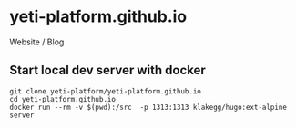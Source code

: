 # yeti-platform.github.io
Website / Blog

## Start local dev server with docker

```
git clone yeti-platform/yeti-platform.github.io
cd yeti-platform.github.io
docker run --rm -v $(pwd):/src  -p 1313:1313 klakegg/hugo:ext-alpine server
```
